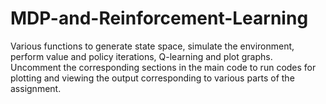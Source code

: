 # MDP-and-Reinforcement-Learning
Various functions to generate state space, simulate the environment, perform value and policy iterations, Q-learning and plot graphs.
Uncomment the corresponding sections in the main code to run codes for plotting and viewing the output corresponding to various parts of the assignment.